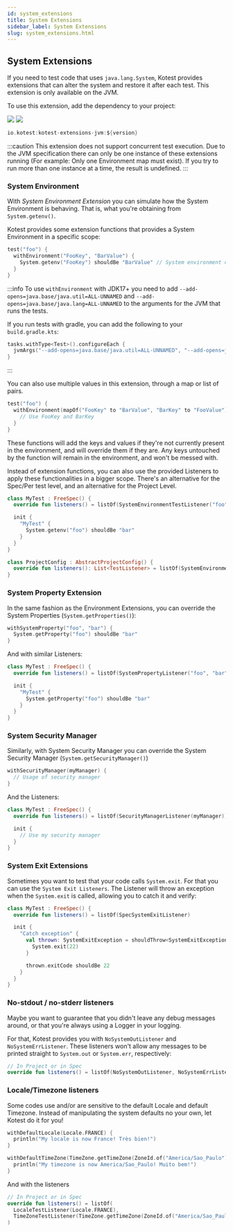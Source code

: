 ```yaml
---
id: system_extensions
title: System Extensions
sidebar_label: System Extensions
slug: system_extensions.html
---
```





## System Extensions

If you need to test code that uses `java.lang.System`, Kotest provides extensions that can alter the system and restore it after each test. This extension is only available on the JVM.

To use this extension, add the dependency to your project:

[<img src="https://img.shields.io/maven-central/v/io.kotest/kotest-extensions-jvm.svg?label=latest%20release"/>](https://search.maven.org/artifact/io.kotest/kotest-extensions-jvm)
[<img src="https://img.shields.io/nexus/s/https/oss.sonatype.org/io.kotest/kotest-extensions-jvm.svg?label=latest%20snapshot"/>](https://oss.sonatype.org/content/repositories/snapshots/io/kotest-extensions-jvm/)

```kotlin
io.kotest:kotest-extensions-jvm:${version}
```

:::caution
This extension does not support concurrent test execution. Due to the JVM specification there can only be one instance of these extensions running (For example: Only one Environment map must exist). If you try to run more than one instance at a time, the result is undefined.
:::

### System Environment

With *System Environment Extension* you can simulate how the System Environment is behaving. That is, what you're obtaining from `System.getenv()`.

Kotest provides some extension functions that provides a System Environment in a specific scope:

```kotlin
test("foo") {
  withEnvironment("FooKey", "BarValue") {
    System.getenv("FooKey") shouldBe "BarValue" // System environment overridden!
  }
}
```

:::info
To use `withEnvironment` with JDK17+ you need to add `--add-opens=java.base/java.util=ALL-UNNAMED`
and `--add-opens=java.base/java.lang=ALL-UNNAMED` to the arguments for the JVM that runs the tests.

If you run tests with gradle, you can add the following to your `build.gradle.kts`:

```kotlin
tasks.withType<Test>().configureEach {
  jvmArgs("--add-opens=java.base/java.util=ALL-UNNAMED", "--add-opens=java.base/java.lang=ALL-UNNAMED")
}
```
:::

You can also use multiple values in this extension, through a map or list of pairs.

```kotlin
test("foo") {
  withEnvironment(mapOf("FooKey" to "BarValue", "BarKey" to "FooValue")) {
    // Use FooKey and BarKey
  }
}
```

These functions will add the keys and values if they're not currently present in the environment, and will override them if they are. Any keys untouched by the function will remain in the environment, and won't be messed with.

Instead of extension functions, you can also use the provided Listeners to apply these functionalities in a bigger scope. There's an alternative for the Spec/Per test level, and an alternative for the Project Level.

```kotlin
class MyTest : FreeSpec() {
  override fun listeners() = listOf(SystemEnvironmentTestListener("foo", "bar"))

  init {
    "MyTest" {
      System.getenv("foo") shouldBe "bar"
    }
  }
}
```

```kotlin
class ProjectConfig : AbstractProjectConfig() {
  override fun listeners(): List<TestListener> = listOf(SystemEnvironmentProjectListener("foo", "bar"))
}
```



### System Property Extension

In the same fashion as the Environment Extensions, you can override the System Properties (`System.getProperties()`):

```kotlin
withSystemProperty("foo", "bar") {
  System.getProperty("foo") shouldBe "bar"
}
```

And with similar Listeners:

```kotlin
class MyTest : FreeSpec() {
  override fun listeners() = listOf(SystemPropertyListener("foo", "bar"))

  init {
    "MyTest" {
      System.getProperty("foo") shouldBe "bar"
    }
  }
}
```



### System Security Manager

Similarly, with System Security Manager you can override the System Security Manager (`System.getSecurityManager()`)

```kotlin
withSecurityManager(myManager) {
  // Usage of security manager
}
```

And the Listeners:

```kotlin
class MyTest : FreeSpec() {
  override fun listeners() = listOf(SecurityManagerListener(myManager))

  init {
    // Use my security manager
  }
}
```

### System Exit Extensions

Sometimes you want to test that your code calls `System.exit`. For that you can use the `System Exit Listeners`. The Listener will throw an exception when the `System.exit` is called, allowing you to catch it and verify:

```kotlin
class MyTest : FreeSpec() {
  override fun listeners() = listOf(SpecSystemExitListener)

  init {
    "Catch exception" {
      val thrown: SystemExitException = shouldThrow<SystemExitException> {
        System.exit(22)
      }

      thrown.exitCode shouldBe 22
    }
  }
}
```

### No-stdout / no-stderr listeners

Maybe you want to guarantee that you didn't leave any debug messages around, or that you're always using a Logger in your logging.

For that, Kotest provides you with `NoSystemOutListener` and `NoSystemErrListener`. These listeners won't allow any messages to be printed straight to `System.out` or `System.err`, respectively:

```kotlin
// In Project or in Spec
override fun listeners() = listOf(NoSystemOutListener, NoSystemErrListener)
```

### Locale/Timezone listeners

Some codes use and/or are sensitive to the default Locale and default Timezone. Instead of manipulating the system defaults no your own,
let Kotest do it for you!

```kotlin
withDefaultLocale(Locale.FRANCE) {
  println("My locale is now France! Très bien!")
}

withDefaultTimeZone(TimeZone.getTimeZone(ZoneId.of("America/Sao_Paulo"))) {
  println("My timezone is now America/Sao_Paulo! Muito bem!")
}
```

And with the listeners

```kotlin
// In Project or in Spec
override fun listeners() = listOf(
  LocaleTestListener(Locale.FRANCE),
  TimeZoneTestListener(TimeZone.getTimeZone(ZoneId.of("America/Sao_Paulo")))
)
```
